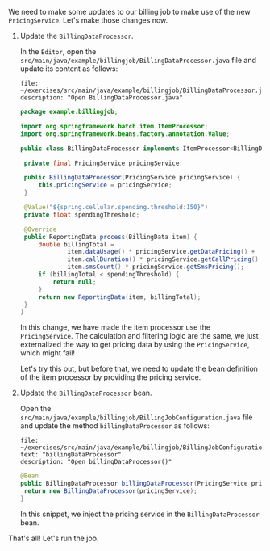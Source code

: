 We need to make some updates to our billing job to make use of the new `PricingService`. Let's make those changes now.

1. Update the `BillingDataProcessor`.

   In the `Editor`, open the `src/main/java/example/billingjob/BillingDataProcessor.java` file and update its content as follows:

   ```editor:open-file
   file: ~/exercises/src/main/java/example/billingjob/BillingDataProcessor.java
   description: "Open BillingDataProcessor.java"
   ```

   ```java
   package example.billingjob;

   import org.springframework.batch.item.ItemProcessor;
   import org.springframework.beans.factory.annotation.Value;

   public class BillingDataProcessor implements ItemProcessor<BillingData, ReportingData> {

   	private final PricingService pricingService;

   	public BillingDataProcessor(PricingService pricingService) {
   		this.pricingService = pricingService;
   	}

   	@Value("${spring.cellular.spending.threshold:150}")
   	private float spendingThreshold;

   	@Override
   	public ReportingData process(BillingData item) {
   		double billingTotal =
   				item.dataUsage() * pricingService.getDataPricing() +
   				item.callDuration() * pricingService.getCallPricing() +
   				item.smsCount() * pricingService.getSmsPricing();
   		if (billingTotal < spendingThreshold) {
   			return null;
   		}
   		return new ReportingData(item, billingTotal);
   	}
   }
   ```

   In this change, we have made the item processor use the `PricingService`. The calculation and filtering logic are the same, we just externalized the way to get pricing data by using the `PricingService`, which might fail!

   Let's try this out, but before that, we need to update the bean definition of the item processor by providing the pricing service.

1. Update the `BillingDataProcessor` bean.

   Open the `src/main/java/example/billingjob/BillingJobConfiguration.java` file and update the method `billingDataProcessor` as follows:

   ```editor:select-matching-text
   file: ~/exercises/src/main/java/example/billingjob/BillingJobConfiguration.java
   text: "billingDataProcessor"
   description: "Open billingDataProcessor()"
   ```

   ```java
   @Bean
   public BillingDataProcessor billingDataProcessor(PricingService pricingService) {
   	return new BillingDataProcessor(pricingService);
   }
   ```

   In this snippet, we inject the pricing service in the `BillingDataProcessor` bean.

That's all! Let's run the job.
